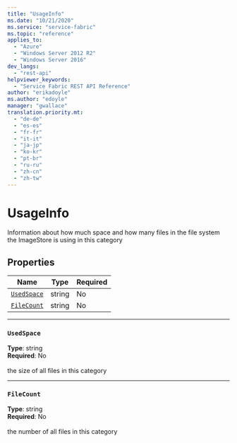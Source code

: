 ```yaml
---
title: "UsageInfo"
ms.date: "10/21/2020"
ms.service: "service-fabric"
ms.topic: "reference"
applies_to: 
  - "Azure"
  - "Windows Server 2012 R2"
  - "Windows Server 2016"
dev_langs: 
  - "rest-api"
helpviewer_keywords: 
  - "Service Fabric REST API Reference"
author: "erikadoyle"
ms.author: "edoyle"
manager: "gwallace"
translation.priority.mt: 
  - "de-de"
  - "es-es"
  - "fr-fr"
  - "it-it"
  - "ja-jp"
  - "ko-kr"
  - "pt-br"
  - "ru-ru"
  - "zh-cn"
  - "zh-tw"
---
```

# UsageInfo

Information about how much space and how many files in the file system the ImageStore is using in this category

## Properties
| Name | Type | Required |
| --- | --- | --- |
| [`UsedSpace`](#usedspace) | string | No |
| [`FileCount`](#filecount) | string | No |

____
### `UsedSpace`
__Type__: string <br/>
__Required__: No<br/>
<br/>
the size of all files in this category

____
### `FileCount`
__Type__: string <br/>
__Required__: No<br/>
<br/>
the number of all files in this category
